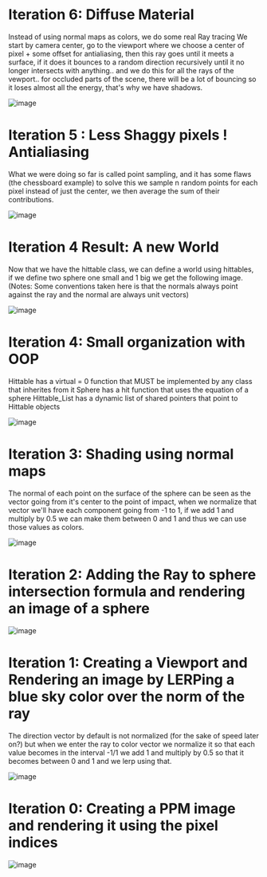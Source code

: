 # Iteration 6: Diffuse Material
Instead of using normal maps as colors, we do some real Ray tracing
We start by camera center, go to the viewport where we choose a center of pixel + some offset for antialiasing, then this ray goes until it meets a surface, if it does it bounces to a random direction recursively until it no longer intersects with anything.. and we do this for all the rays of the vewport.. 
for occluded parts of the scene, there will be a lot of bouncing so it loses almost all the energy, that's why we have shadows.

![image](https://github.com/user-attachments/assets/5c268157-4d05-4637-b4d4-fbb006f3140a)



# Iteration 5 : Less Shaggy pixels ! Antialiasing
What we were doing so far is called point sampling, and it has some flaws (the chessboard example) to solve this we sample n random points for each pixel instead of just the center, we then average the sum of their contributions.

![image](https://github.com/user-attachments/assets/f931aa78-3f92-4ff6-86cf-f9c4768178a7)


# Iteration 4 Result: A new World
Now that we have the hittable class, we can define a world using hittables, if we define two sphere one small and 1 big we get the following image.
(Notes: Some conventions taken here is that the normals always point against the ray and the normal are always unit vectors)

![image](https://github.com/user-attachments/assets/531757ab-53e1-4491-85d0-b57349f22fa9)


# Iteration 4: Small organization with OOP
Hittable has a virtual = 0 function that MUST be implemented by any class that inherites from it
Sphere has a hit function that uses the equation of a sphere
Hittable_List has a dynamic list of shared pointers that point to Hittable objects

![image](https://github.com/user-attachments/assets/0ecfcb0e-76ac-4af6-86b0-47ebc8da8343)



# Iteration 3: Shading using normal maps
The normal of each point on the surface of the sphere can be seen as the vector going from it's center to the point of impact, when we normalize that vector we'll have each component going from -1 to 1, if we add 1 and multiply by 0.5 we can make them between 0 and 1 and thus we can use those values as colors.

![image](https://github.com/user-attachments/assets/abc4f6fe-c83b-4ef7-aac7-894f20940bdc)
# Iteration 2: Adding the Ray to sphere intersection formula and rendering an image of a sphere

![image](https://github.com/user-attachments/assets/2f57aa34-599b-4aca-bfb1-02578349d4e7)
# Iteration 1: Creating a Viewport and Rendering an image by LERPing a blue sky color over the norm of the ray
The direction vector by default is not normalized (for the sake of speed later on?) but when we enter the ray to color vector we normalize it so that each value becomes in the interval -1/1 we add 1 and multiply by 0.5 so that it becomes between 0 and 1 and we lerp using that.

![image](https://github.com/user-attachments/assets/821746f0-c317-47dc-99fb-4a2df1d068d3)
# Iteration 0: Creating a PPM image and rendering it using the pixel indices
![image](https://github.com/user-attachments/assets/86748ea9-0071-4eeb-bb2e-72c4f209500a)

